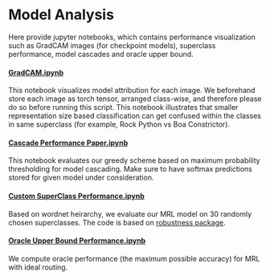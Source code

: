 # Model Analysis
Here provide jupyter notebooks, which contains performance visualization such as GradCAM images (for checkpoint models), superclass performance, model cascades and oracle upper bound.  

#### [GradCAM.ipynb](GradCAM.ipynb)

This notebook visualizes model attribution for each image. We beforehand store each image as torch tensor, arranged class-wise, and therefore please do so before running this script. This notebook illustrates that smaller representation size based classification can get confused within the classes in same superclass (for example, Rock Python vs Boa Constrictor).

#### [Cascade Performance Paper.ipynb](<./Cascade Performance Paper.ipynb>)
This notebook evaluates our greedy scheme based on maximum probability thresholding for model cascading. Make sure to have softmax predictions stored for given model under consideration. 

#### [Custom SuperClass Performance.ipynb](<./Custom SuperClass Performance.ipynb>)
Based on wordnet heirarchy, we evaluate our MRL model on 30 randomly chosen superclasses. The code is based on [robustness package](https://github.com/MadryLab/robustness). 	  

#### [Oracle Upper Bound Performance.ipynb](<./Oracle Upper Bound Performance.ipynb>)
We compute oracle performance (the maximum possible accuracy) for MRL with ideal routing. 
